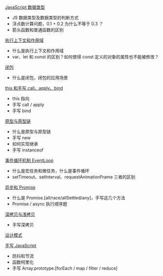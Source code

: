 [JavaScript 数据类型](./JavaScript数据类型.md)

- JS 数据类型及数据类型的判断方式
- 浮点数计算问题，0.1 + 0.2 为什么不等于 0.3 ？
- 箭头函数和普通函数的区别

[执行上下文和作用域](./执行上下文和作用域.md)

- 什么是执行上下文和作用域
- var、let 和 const 的区别？如何使得 const 定义的对象的属性也不能被修改？

[闭包](./闭包.md)

- 什么是闭包，闭包的应用场景

[this 和手写 call、apply、bind](./this和手写call、apply、bind.md)

- this 指向
- 手写 call / apply
- 手写 bind

[原型与原型链](./原型与原型链.md)

- 什么是原型与原型链
- 手写 new
- 如何实现继承
- 手写 instanceof

[事件循环机制 EventLoop](./事件循环机制EventLoop.md)

- 什么是宏任务和微任务，什么是事件循环
- setTimeout、setInterval、requestAnimationFrame 三者的区别

[异步和 Promise](./异步和Promise.md)

- 什么是 Promise.[all/race/allSettled/any]，手写这几个方法
- Promise / async 执行顺序题

[深拷贝与浅拷贝](./深拷贝与浅拷贝.md)

- 手写深拷贝

[设计模式](./设计模式.md)

[手写 JavaScript](./手写JavaScript.md)

- 防抖和节流
- 函数柯里化
- 手写 Array.prototype.[forEach / map / filter / reduce]
